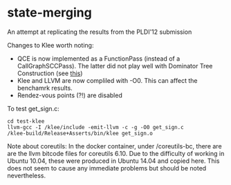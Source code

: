 # state-merging
An attempt at replicating the results from the PLDI'12 submission

Changes to Klee worth noting:
* QCE is now implemented as a FunctionPass (instead of a CallGraphSCCPass). The latter did not play well with Dominator Tree Construction (see [this](https://marc.info/?l=llvm-dev&m=123440460016423&w=2))
* Klee and LLVM are now compliled with -O0. This can affect the benchamrk results.
* Rendez-vous points (?!) are disabled

To test get_sign.c: 

```
cd test-klee
llvm-gcc -I /klee/include -emit-llvm -c -g -O0 get_sign.c
/klee-build/Release+Asserts/bin/klee get_sign.o
```

Note about coreutils:
In the docker container, under /coreutils-bc, there are are the llvm bitcode files for coreutils 6.10. Due to the difficulty of working in Ubuntu 10.04, these were produced in Ubuntu 14.04 and copied here. This does not seem to cause any immediate problems but should be noted nevertheless. 
